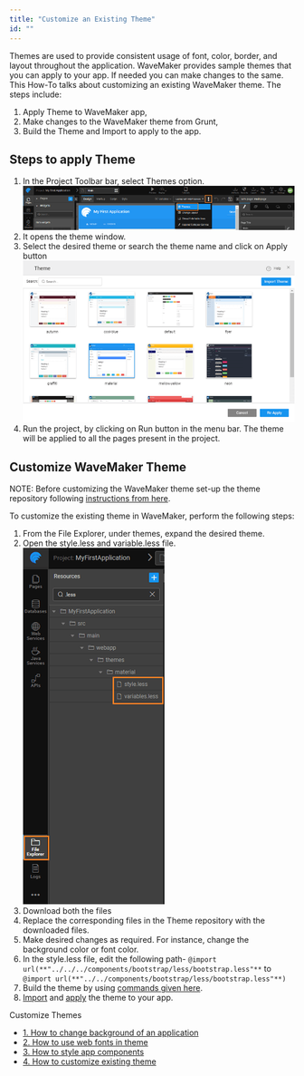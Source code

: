 ```yaml
---
title: "Customize an Existing Theme"
id: ""
---
```


Themes are used to provide consistent usage of font, color, border, and layout throughout the application. WaveMaker provides sample themes that you can apply to your app. If needed you can make changes to the same. This How-To talks about customizing an existing WaveMaker theme. The steps include:

1. Apply Theme to WaveMaker app,
2. Make changes to the WaveMaker theme from Grunt,
3. Build the Theme and Import to apply to the app.

## Steps to apply Theme

1. In the Project Toolbar bar, select Themes option. [![](/learn/assets/theme_change.png)](/learn/assets/theme_change.png)
2. It opens the theme window.
3. Select the desired theme or search the theme name and click on Apply button [![](/learn/assets/Themes.png)](/learn/assets/Themes.png)
4. Run the project, by clicking on Run button in the menu bar. The theme will be applied to all the pages present in the project.

## **Customize WaveMaker Theme**

NOTE: Before customizing the WaveMaker theme set-up the theme repository following [instructions from here](/learn/app-development/ui-design/themes/#create-theme).

To customize the existing theme in WaveMaker, perform the following steps:

1. From the File Explorer, under themes, expand the desired theme.
2. Open the style.less and variable.less file. [![](/learn/assets/theme_customize.png)](/learn/assets/theme_customize.png)
3. Download both the files
4. Replace the corresponding files in the Theme repository with the downloaded files.
5. Make desired changes as required. For instance, change the background color or font color.
6. In the style.less file, edit the following path- `@import url(**"../../../components/bootstrap/less/bootstrap.less"**` to `@import url(**"../../components/bootstrap/less/bootstrap.less"**)`
7. Build the theme by using [commands given here](/learn/app-development/ui-design/themes/#build-theme).
8. [Import](/learn/app-development/ui-design/themes/#import-theme) and [apply](/learn/app-development/ui-design/themes/#apply-theme) the theme to your app.

Customize Themes

- [1\. How to change background of an application](/learn/how-tos/customizing-theme/#background)
- [2\. How to use web fonts in theme](/learn/how-tos/customizing-theme/#web-fonts)
- [3\. How to style app components](/learn/how-tos/customizing-theme/#styling)
- [4\. How to customize existing theme](#)
